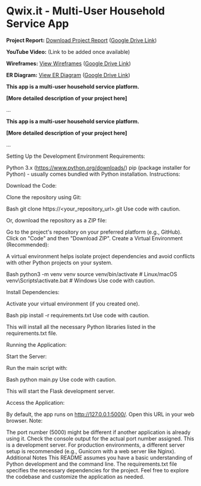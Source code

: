 
# Qwix.it - Multi-User Household Service App


**Project Report:**  [Download Project Report](https://drive.google.com/file/d/13dBJa5dTYcx_QbIBZ-ltoKqTy1gkvSyM/view?usp=drive_link) ([Google Drive Link](https://drive.google.com/file/d/13dBJa5dTYcx_QbIBZ-ltoKqTy1gkvSyM/view?usp=drive_link))

**YouTube Video:** (Link to be added once available)

**Wireframes:**  [View Wireframes](https://drive.google.com/file/d/1-vAL9DPS098npn7_ueK7RJrd9t81KhXq/view?usp=drive_link) ([Google Drive Link](https://drive.google.com/file/d/1-vAL9DPS098npn7_ueK7RJrd9t81KhXq/view?usp=drive_link))

**ER Diagram:**  [View ER Diagram](https://drive.google.com/file/d/12yD2KjGC5nywPD2Wh0VQZg7CdiH9ez5w/view?usp=drive_link) ([Google Drive Link](https://drive.google.com/file/d/12yD2KjGC5nywPD2Wh0VQZg7CdiH9ez5w/view?usp=drive_link))

**This app is a multi-user household service platform.**

**[More detailed description of your project here]**

...

**This app is a multi-user household service platform.**

**[More detailed description of your project here]**

...

Setting Up the Development Environment
Requirements:

Python 3.x (https://www.python.org/downloads/)
pip (package installer for Python) - usually comes bundled with Python installation.
Instructions:

Download the Code:

Clone the repository using Git:

Bash
git clone https://<your_repository_url>.git
Use code with caution.

Or, download the repository as a ZIP file:

Go to the project's repository on your preferred platform (e.g., GitHub).
Click on "Code" and then "Download ZIP".
Create a Virtual Environment (Recommended):

A virtual environment helps isolate project dependencies and avoid conflicts with other Python projects on your system.

Bash
python3 -m venv venv
source venv/bin/activate  # Linux/macOS
venv\Scripts\activate.bat  # Windows
Use code with caution.

Install Dependencies:

Activate your virtual environment (if you created one).

Bash
pip install -r requirements.txt
Use code with caution.

This will install all the necessary Python libraries listed in the requirements.txt file.

Running the Application:

Start the Server:

Run the main script with:

Bash
python main.py
Use code with caution.

This will start the Flask development server.

Access the Application:

By default, the app runs on http://127.0.0.1:5000/. Open this URL in your web browser.
Note:

The port number (5000) might be different if another application is already using it. Check the console output for the actual port number assigned.
This is a development server. For production environments, a different server setup is recommended (e.g., Gunicorn with a web server like Nginx).
Additional Notes
This README assumes you have a basic understanding of Python development and the command line.
The requirements.txt file specifies the necessary dependencies for the project.
Feel free to explore the codebase and customize the application as needed.
